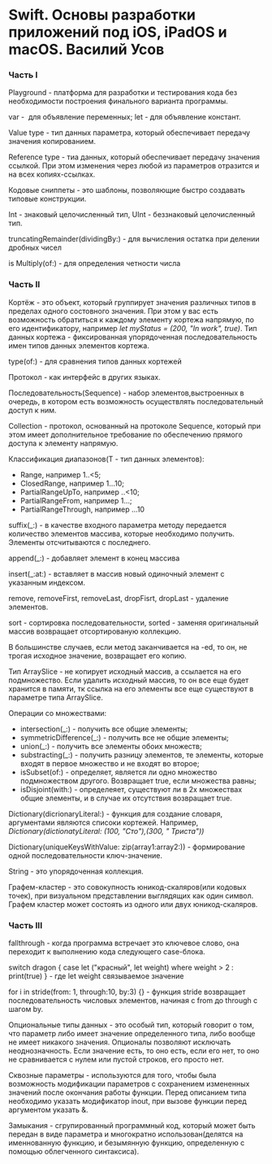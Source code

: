 # Swift. Основы разработки приложений под iOS, iPadOS и macOS. Василий Усов
 
 ### Часть I
 
 Playground - платформа для разработки и тестирования кода без необходимости построения финального варианта программы.
 
 var -  для объявление переменных; let - для объявление констант.
 
 Value type - тип данных параметра, который обеспечивает передачу значения копированием.
 
 Reference type - тиа данных, который обеспечивает передачу значения ссылкой. При этом изменения через любой из параметров отразится и на всех копиях-ссылках.
 
 Кодовые сниппеты - это шаблоны, позволяющие быстро создавать типовые конструкции.
 
 Int - знаковый целочисленный тип, UInt - беззнаковый целочисленный тип.
 
 truncatingRemainder(dividingBy:) - для вычисления остатка при делении дробных чисел
 
 is Multiply(of:) - для определения четности числа
 
  ### Часть II
  
  Кортёж - это объект, который группирует значения различных типов в пределах одного состовного значения. При этом у вас есть возможность обратиться к каждому элементу кортежа напрямую, по его идентификатору, например *let myStatus = (200, "In work", true)*. Тип данных кортежа - фиксированная упорядоченная последовательность имен типов данных элементов кортежа.
 
type(of:) - для сравнения типов данных кортежей

Протокол - как интерфейс в других языках.

Последовательность(Sequence) - набор элементов,выстроенных в очередь, в котором есть возможность осуществлять последовательный доступ к ним.

Collection - протокол, основанный на протоколе Sequence, который при этом имеет дополнительное требование по обеспечению прямого доступа к элементу напрямую.

Классификация диапазонов(T - тип данных элементов):
* Range<T>, например 1..<5;
* ClosedRange<T>, например 1...10;
* PartialRangeUpTo<T>, например ..<10;
* PartialRangeFrom<T>, например 1...;
* PartialRangeThrough<T>, например ...10

suffix(_:) - в качестве входного параметра методу передается количество элементов массива, которые необходимо получить. Элементы отсчитываются с последнего.

append(_:) - добавляет элемент в конец массива

insert(_:at:) -  вставляет в массив новый одиночный элемент с указанным индексом.

remove, removeFirst, removeLast, dropFisrt, dropLast - удаление элементов.

sort - сортировка последовательности, sorted - заменяя оригинальный массив возвращает отсортированую коллекцию.

В большинстве случаев, если метод заканчивается на -ed, то он, не трогая исходное значение, возвращает его копию.

Тип ArraySlice - не копирует исходный массив, а ссылается на его подмножество. Если удалить исходный массив, то он все еще будет хранится в памяти, тк ссылка на его элементы все еще существуют в параметре типа ArraySlice.

Операции со множествами:
* intersection(_:) - получить все общие элементы;
* symmetricDifference(_:) - получить все не общие элементы;
* union(_:) - получить все элементы обоих множеств;
* substracting(_:) - получить разницу элементов, те элементы, которые входят в первое множество и не входят во второе;
* isSubset(of:) - определяет, является ли одно множество подмножеством другого. Возвращает true, если множества равны;
* isDisjoint(with:) - определеяет, существуют ли в 2х множествах общие элементы, и в случае их отсутствия возвращает true.

Dictionary(dicrionaryLiteral:) - функция для создание словаря, аргументами являются списоки кортежей. Например, *Dictionary(dictionatyLiteral: (100, "Сто"),(300, " Триста"))*

Dictionary(uniqueKeysWithValue: zip(array1:array2:)) - формирование одной последовательности ключ-значение.

String - это упорядоченная коллекция.

Графем-кластер - это совокупность юникод-скаляров(или кодовых точек), при визуальном представлении выглядящих как один символ. Графем кластер может состоять из одного или двух юникод-скаляров.

  ### Часть III
  
  fallthrough - когда программа встречает это ключевое слово, она переходит к выполнению кода следующего case-блока.
  
  switch dragon { case let ("красный", let weight) where weight > 2 : print(true) } - где let weight связываемое значение
  
  for i in stride(from: 1, through:10, by:3) {} - функция stride возвращает последовательность числовых элементов, начиная с from до through с шагом by.
  
  Опциональные типы данных - это особый тип, который говорит о том, что параметр либо имеет значение определенного типа, либо вообще не имеет никакого значения. Опционалы позволяют исключать неоднозначность. Если значение есть, то оно есть, если его нет, то оно не сравнивается с нулем или пустой строков, его просто нет.
  
  Сквозные параметры - используются для того, чтобы была возможность модификации параметров с сохранением измененных значений после окончания работы функции. Перед описанием типа необходимо указать модификатор inout, при вызове функции перед аргументом указать &.
  
  Замыкания - сгрупированный программный код, который может быть передан в виде параметра и многократно использован(делятся на именнованную функцию, и безымянную функцию, определенную с помощью облегченного синтаксиса).
  
